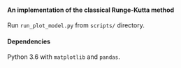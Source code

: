 #### An implementation of the classical Runge-Kutta method

Run `run_plot_model.py` from `scripts/` directory.

#### Dependencies

Python 3.6 with `matplotlib` and `pandas`.